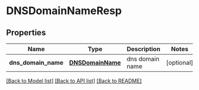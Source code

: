 # DNSDomainNameResp

## Properties
Name | Type | Description | Notes
------------ | ------------- | ------------- | -------------
**dns_domain_name** | [**DNSDomainName**](DNSDomainName.md) | dns domain name | [optional] 

[[Back to Model list]](../README.md#documentation-for-models) [[Back to API list]](../README.md#documentation-for-api-endpoints) [[Back to README]](../README.md)


